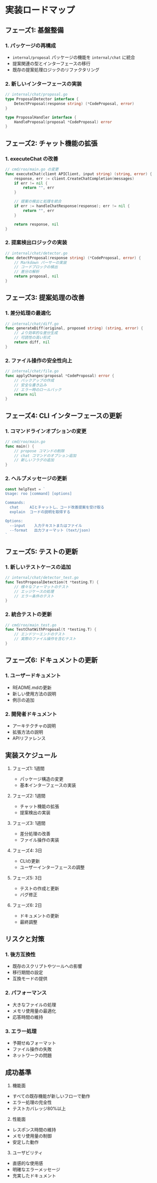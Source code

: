 # 実装ロードマップ

## フェーズ1: 基盤整備

### 1. パッケージの再構成
- `internal/proposal` パッケージの機能を `internal/chat` に統合
- 提案関連の型とインターフェースの移行
- 既存の提案処理ロジックのリファクタリング

### 2. 新しいインターフェースの実装
```go
// internal/chat/proposal.go
type ProposalDetector interface {
    DetectProposal(response string) (*CodeProposal, error)
}

type ProposalHandler interface {
    HandleProposal(proposal *CodeProposal) error
}
```

## フェーズ2: チャット機能の拡張

### 1. executeChat の改善
```go
// cmd/roo/main.go の変更
func executeChat(client APIClient, input string) (string, error) {
    response, err := client.CreateChatCompletion(messages)
    if err != nil {
        return "", err
    }

    // 提案の検出と処理を統合
    if err := handleChatResponse(response); err != nil {
        return "", err
    }

    return response, nil
}
```

### 2. 提案検出ロジックの実装
```go
// internal/chat/detector.go
func detectProposal(response string) (*CodeProposal, error) {
    // Markdown パーサーの実装
    // コードブロックの検出
    // 差分の解析
    return proposal, nil
}
```

## フェーズ3: 提案処理の改善

### 1. 差分処理の最適化
```go
// internal/chat/diff.go
func generateDiff(original, proposed string) (string, error) {
    // より効率的な差分生成
    // 可読性の高い形式
    return diff, nil
}
```

### 2. ファイル操作の安全性向上
```go
// internal/chat/file.go
func applyChanges(proposal *CodeProposal) error {
    // バックアップの作成
    // 安全な書き込み
    // エラー時のロールバック
    return nil
}
```

## フェーズ4: CLI インターフェースの更新

### 1. コマンドラインオプションの変更
```go
// cmd/roo/main.go
func main() {
    // propose コマンドの削除
    // chat コマンドのオプション追加
    // 新しいフラグの追加
}
```

### 2. ヘルプメッセージの更新
```go
const helpText = `
Usage: roo [command] [options]

Commands:
  chat     AIとチャットし、コード改善提案を受け取る
  explain  コードの説明を取得する

Options:
  --input    入力テキストまたはファイル
  --format   出力フォーマット (text/json)
`
```

## フェーズ5: テストの更新

### 1. 新しいテストケースの追加
```go
// internal/chat/detector_test.go
func TestProposalDetection(t *testing.T) {
    // 様々なフォーマットのテスト
    // エッジケースの処理
    // エラー条件のテスト
}
```

### 2. 統合テストの更新
```go
// cmd/roo/main_test.go
func TestChatWithProposal(t *testing.T) {
    // エンドツーエンドのテスト
    // 実際のファイル操作を含むテスト
}
```

## フェーズ6: ドキュメントの更新

### 1. ユーザードキュメント
- README.mdの更新
- 新しい使用方法の説明
- 例示の追加

### 2. 開発者ドキュメント
- アーキテクチャの説明
- 拡張方法の説明
- APIリファレンス

## 実装スケジュール

1. フェーズ1: 1週間
   - パッケージ構造の変更
   - 基本インターフェースの実装

2. フェーズ2: 1週間
   - チャット機能の拡張
   - 提案検出の実装

3. フェーズ3: 1週間
   - 差分処理の改善
   - ファイル操作の実装

4. フェーズ4: 3日
   - CLIの更新
   - ユーザーインターフェースの調整

5. フェーズ5: 3日
   - テストの作成と更新
   - バグ修正

6. フェーズ6: 2日
   - ドキュメントの更新
   - 最終調整

## リスクと対策

### 1. 後方互換性
- 既存のスクリプトやツールへの影響
- 移行期間の設定
- 互換モードの提供

### 2. パフォーマンス
- 大きなファイルの処理
- メモリ使用量の最適化
- 応答時間の維持

### 3. エラー処理
- 予期せぬフォーマット
- ファイル操作の失敗
- ネットワークの問題

## 成功基準

1. 機能面
- すべての既存機能が新しいフローで動作
- エラー処理の完全性
- テストカバレッジ80%以上

2. 性能面
- レスポンス時間の維持
- メモリ使用量の制御
- 安定した動作

3. ユーザビリティ
- 直感的な使用感
- 明確なエラーメッセージ
- 充実したドキュメント